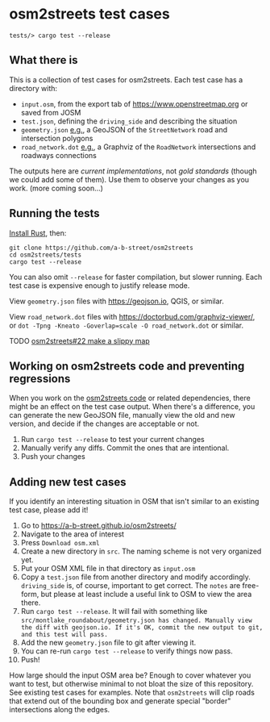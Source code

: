 # osm2streets test cases

`tests/> cargo test --release`

## What there is

This is a collection of test cases for osm2streets. Each test case has a directory with:

- `input.osm`, from the export tab of <https://www.openstreetmap.org> or saved from JOSM
- `test.json`, defining the `driving_side` and describing the situation
- `geometry.json` [e.g.](https://github.com/a-b-street/osm2streets/blob/main/tests/src/seattle_triangle/geometry.json), a GeoJSON of the `StreetNetwork` road and intersection polygons
- `road_network.dot` [e.g.](https://doctorbud.com/graphviz-viewer/?url=https:%2F%2Fraw.githubusercontent.com%2Fa-b-street%2Fosm2streets%2Fmain%2Ftests%2Fsrc%2Fseattle_triangle%2Froad_network.dot), a Graphviz of the `RoadNetwork` intersections and roadways connections

The outputs here are *current implementations*, not *gold standards* (though we could add
some of them). Use them to observe your changes as you work. (more coming soon...)

## Running the tests

[Install Rust](https://www.rust-lang.org/tools/install), then:

```shell
git clone https://github.com/a-b-street/osm2streets
cd osm2streets/tests
cargo test --release
```

You can also omit `--release` for faster compilation, but slower running. Each
test case is expensive enough to justify release mode.

View `geometry.json` files with <https://geojson.io>, QGIS, or similar.

View `road_network.dot` files with <https://doctorbud.com/graphviz-viewer/>, or
`dot -Tpng -Kneato -Goverlap=scale -O road_network.dot` or similar.

TODO [osm2streets#22 make a slippy map](https://github.com/a-b-street/osm2streets/issues/22)

## Working on osm2streets code and preventing regressions

When you work on the [osm2streets
code](https://github.com/a-b-street/osm2streets/tree/main/osm2streets) or
related dependencies, there might be an effect on the test case output. When
there's a difference, you can generate the new GeoJSON file, manually view the
old and new version, and decide if the changes are acceptable or not.

1.  Run `cargo test --release` to test your current changes
2.  Manually verify any diffs. Commit the ones that are intentional.
3.  Push your changes

## Adding new test cases

If you identify an interesting situation in OSM that isn't similar to an
existing test case, please add it!

1.  Go to <https://a-b-street.github.io/osm2streets/>
2.  Navigate to the area of interest
3.  Press `Download osm.xml`
4.  Create a new directory in `src`. The naming scheme is not very organized yet.
5.  Put your OSM XML file in that directory as `input.osm`
6.  Copy a `test.json` file from another directory and modify accordingly. `driving_side` is, of course, important to get correct. The `notes` are free-form, but please at least include a useful link to OSM to view the area there.
7.  Run `cargo test --release`. It will fail with something like `src/montlake_roundabout/geometry.json has changed. Manually view the diff with geojson.io. If it's OK, commit the new output to git, and this test will pass.`
8.  Add the new `geometry.json` file to git after viewing it.
9.  You can re-run `cargo test --release` to verify things now pass.
10. Push!

How large should the input OSM area be? Enough to cover whatever you want to
test, but otherwise minimal to not bloat the size of this repository. See
existing test cases for examples. Note that `osm2streets` will clip roads that
extend out of the bounding box and generate special "border" intersections
along the edges.
